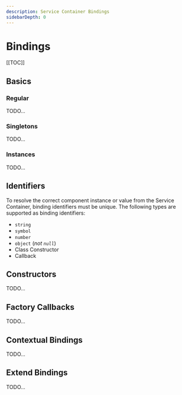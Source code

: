 ```yaml
---
description: Service Container Bindings
sidebarDepth: 0
---
```


# Bindings

[[TOC]]

## Basics

### Regular

TODO...

### Singletons

TODO...

### Instances

TODO...

## Identifiers

To resolve the correct component instance or value from the Service Container, binding identifiers must be unique. 
The following types are supported as binding identifiers:

* `string`
* `symbol`
* `number`
* `object` (_not `null`_)
* Class Constructor
* Callback

## Constructors

TODO...

## Factory Callbacks

TODO...

## Contextual Bindings

TODO...

## Extend Bindings

TODO...